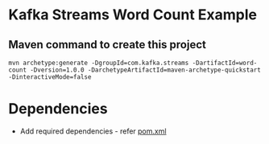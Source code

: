 # Kafka Streams Word Count Example

## Maven command to create this project
```
mvn archetype:generate -DgroupId=com.kafka.streams -DartifactId=word-count -Dversion=1.0.0 -DarchetypeArtifactId=maven-archetype-quickstart -DinteractiveMode=false
```

# Dependencies
* Add required dependencies - refer [pom.xml](pom.xml)